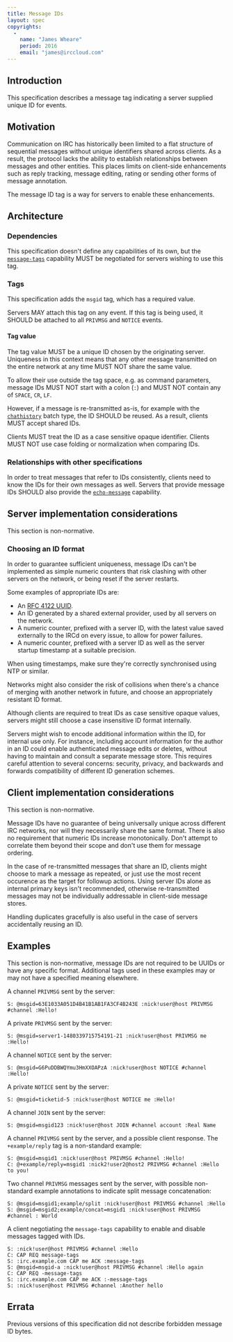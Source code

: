 ```yaml
---
title: Message IDs
layout: spec
copyrights:
  -
    name: "James Wheare"
    period: 2016
    email: "james@irccloud.com"
---
```


## Introduction

This specification describes a message tag indicating a server supplied unique ID for events.

## Motivation

Communication on IRC has historically been limited to a flat structure of sequential messages without unique identifiers shared across clients. As a result, the protocol lacks the ability to establish relationships between messages and other entities. This places limits on client-side enhancements such as reply tracking, message editing, rating or sending other forms of message annotation.

The message ID tag is a way for servers to enable these enhancements.

## Architecture

### Dependencies

This specification doesn't define any capabilities of its own, but the [`message-tags`](../extensions/message-tags.html) capability MUST be negotiated for servers wishing to use this tag.

### Tags

This specification adds the `msgid` tag, which has a required value.

Servers MAY attach this tag on any event. If this tag is being used, it SHOULD be attached to all `PRIVMSG` and `NOTICE` events.

#### Tag value

The tag value MUST be a unique ID chosen by the originating server. Uniqueness in this context means that any other message transmitted on the entire network at any time MUST NOT share the same value.

To allow their use outside the tag space, e.g. as command parameters, message IDs MUST NOT start with a colon (`:`) and MUST NOT contain any of `SPACE`, `CR`, `LF`.

However, if a message is re-transmitted as-is, for example with the [`chathistory`](./batch/chathistory-3.3.html) batch type, the ID SHOULD be reused. As a result, clients MUST accept shared IDs.

Clients MUST treat the ID as a case sensitive opaque identifier. Clients MUST NOT use case folding or normalization when comparing IDs.

### Relationships with other specifications

In order to treat messages that refer to IDs consistently, clients need to know the IDs for their own messages as well. Servers that provide message IDs SHOULD also provide the [`echo-message`](./echo-message-3.2.html) capability.

## Server implementation considerations

This section is non-normative.

### Choosing an ID format

In order to guarantee sufficient uniqueness, message IDs can't be implemented as simple numeric counters that risk clashing with other servers on the network, or being reset if the server restarts.

Some examples of appropriate IDs are:

* An [RFC 4122 UUID](https://tools.ietf.org/html/rfc4122).
* An ID generated by a shared external provider, used by all servers on the network.
* A numeric counter, prefixed with a server ID, with the latest value saved externally to the IRCd on every issue, to allow for power failures.
* A numeric counter, prefixed with a server ID as well as the server startup timestamp at a suitable precision.

When using timestamps, make sure they're correctly synchronised using NTP or similar.

Networks might also consider the risk of collisions when there's a chance of merging with another network in future, and choose an appropriately resistant ID format.

Although clients are required to treat IDs as case sensitive opaque values, servers might still choose a case insensitive ID format internally.

Servers might wish to encode additional information within the ID, for internal use only. For instance, including account information for the author in an ID could enable authenticated message edits or deletes, without having to maintain and consult a separate message store. This requires careful attention to several concerns: security, privacy, and backwards and forwards compatibility of different ID generation schemes.

## Client implementation considerations

This section is non-normative.

Message IDs have no guarantee of being universally unique across different IRC networks, nor will they necessarily share the same format. There is also no requirement that numeric IDs increase monotonically. Don't attempt to correlate them beyond their scope and don't use them for message ordering.

In the case of re-transmitted messages that share an ID, clients might choose to mark a message as repeated, or just use the most recent occurence as the target for followup actions. Using server IDs alone as internal primary keys isn't recommended, otherwise re-transmitted messages may not be individually addressable in client-side message stores.

Handling duplicates gracefully is also useful in the case of servers accidentally reusing an ID.

## Examples

This section is non-normative, message IDs are not required to be UUIDs or have any specific format. Additional tags used in these examples may or may not have a specified meaning elsewhere.

A channel `PRIVMSG` sent by the server:

    S: @msgid=63E1033A051D4B41B1AB1FA3CF4B243E :nick!user@host PRIVMSG #channel :Hello!

A private `PRIVMSG` sent by the server:

    S: @msgid=server1-1480339715754191-21 :nick!user@host PRIVMSG me :Hello!

A channel `NOTICE` sent by the server:

    S: @msgid=G6PuDDBWQYmu3HmXXOAPzA :nick!user@host NOTICE #channel :Hello!

A private `NOTICE` sent by the server:

    S: @msgid=ticketid-5 :nick!user@host NOTICE me :Hello!

A channel `JOIN` sent by the server:

    S: @msgid=msgid123 :nick!user@host JOIN #channel account :Real Name

A channel `PRIVMSG` sent by the server, and a possible client response. The `+example/reply` tag is a non-standard example:

    S: @msgid=msgid1 :nick!user@host PRIVMSG #channel :Hello!
    C: @+example/reply=msgid1 :nick2!user2@host2 PRIVMSG #channel :Hello to you!

Two channel `PRIVMSG` messages sent by the server, with possible non-standard example annotations to indicate split message concatenation:

    S: @msgid=msgid1;example/split :nick!user@host PRIVMSG #channel :Hello
    S: @msgid=msgid2;example/concat=msgid1 :nick!user@host PRIVMSG #channel : World

A client negotiating the `message-tags` capability to enable and disable messages tagged with IDs.

    S: :nick!user@host PRIVMSG #channel :Hello
    C: CAP REQ message-tags
    S: :irc.example.com CAP me ACK :message-tags
    S: @msgid=msgid-a :nick!user@host PRIVMSG #channel :Hello again
    C: CAP REQ -message-tags
    S: :irc.example.com CAP me ACK :-message-tags
    S: :nick!user@host PRIVMSG #channel :Another hello

## Errata

Previous versions of this specification did not describe forbidden message ID bytes.
